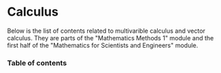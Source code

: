 # Calculus

Below is the list of contents related to multivarible calculus and vector calculus. They are parts of the "Mathematics Methods 1" module and the first half of the "Mathematics for Scientists and Engineers" module.

### Table of contents

```{tableofcontents}
```
